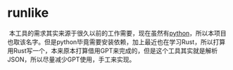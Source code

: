# runlike

​	本工具的需求其实来源于很久以前的工作需要，现在虽然有[python](https://github.com/dessler/runlike)，所以本项目也取该名字。但是python毕竟需要安装依赖，加上最近也在学习Rust，所以打算用Rust写一个，本来原本打算借用GPT来完成的，但是这个工具其实就是解析JSON，所以尽量减少GPT使用，手工来实现。